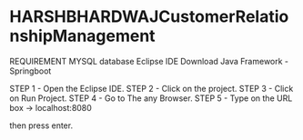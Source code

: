 # HARSHBHARDWAJCustomerRelationshipManagement

REQUIREMENT
MYSQL database
Eclipse IDE
Download Java Framework - Springboot

STEP 1 - Open the Eclipse IDE.
STEP 2 - Click on the project.
STEP 3 - Click on Run Project.
STEP 4 - Go to The any Browser.
STEP 5 - Type on the URL box -> localhost:8080

then press enter.
